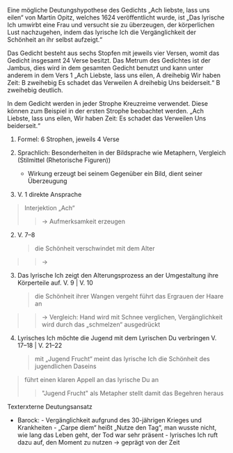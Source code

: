 Eine mögliche Deutungshypothese des Gedichts „Ach liebste, lass uns eilen“ von Martin Opitz, welches 1624 veröffentlicht wurde, ist „Das lyrische Ich umwirbt eine Frau und versucht sie zu überzeugen, der körperlichen Lust nachzugehen, indem das lyrische Ich die Vergänglichkeit der Schönheit an ihr selbst aufzeigt.“



Das Gedicht besteht aus sechs Stopfen mit jeweils vier Versen, womit das Gedicht insgesamt 24 Verse besitzt. Das Metrum des Gedichtes ist der Jambus, dies wird in dem gesamten Gedicht benutzt und kann unter anderem in dem Vers 1 
„Ach Liebste, lass uns eilen,       A dreihebig
Wir haben Zeit:                             B zweihebig
Es schadet das Verweilen          A dreihebig
Uns beiderseit.“                            B zweihebig
deutlich.

In dem Gedicht werden in jeder Strophe Kreuzreime verwendet. Diese können zum Beispiel in der ersten Strophe beobachtet werden.
„Ach Liebste, lass uns eilen,
Wir haben Zeit:
Es schadet das Verweilen
Uns beiderseit.“














1. Formel:
   6 Strophen, jeweils 4 Verse
2. Sprachlich:
   Besonderheiten in der Bildsprache wie Metaphern, Vergleich  (Stilmittel (Rhetorische Figuren))
   - Wirkung
     erzeugt bei seinem Gegenüber ein Bild, dient seiner Überzeugung


1. 
   V. 1
   direkte Ansprache
>   Interjektion „Ach“
>>   → Aufmerksamkeit erzeugen

2. 
   V. 7–8
   > die Schönheit verschwindet mit dem Alter
>>    → 

3. 
   Das lyrische Ich zeigt den Alterungsprozess an der Umgestaltung ihre Körperteile auf.
   V. 9 | V. 10 
   > die Schönheit ihrer Wangen vergeht
   führt das Ergrauen der Haare an
>>   → Vergleich:
>>    Hand wird mit Schnee verglichen, Vergänglichkeit wird durch das „schmelzen“ ausgedrückt

4. 
   Lyrisches Ich möchte die Jugend mit dem Lyrischen Du verbringen
   V. 17–18 | V. 21–22
   > mit „Jugend Frucht“ meint das lyrische Ich die Schönheit des jugendlichen Daseins 
>    führt einen klaren Appell an das lyrische Du an
>>    "Jugend Frucht" als Metapher stellt damit das Begehren heraus


Texterxterne Deutungsansatz
- Barock:
	  - Vergänglichkeit aufgrund des 30-jährigen Krieges und Krankheiten
	  - „Carpe diem“ heißt „Nutze den Tag“, man wusste nicht, wie lang das Leben geht, der Tod war sehr präsent
	  - lyrisches Ich ruft dazu auf, den Moment zu nutzen → geprägt von der Zeit









